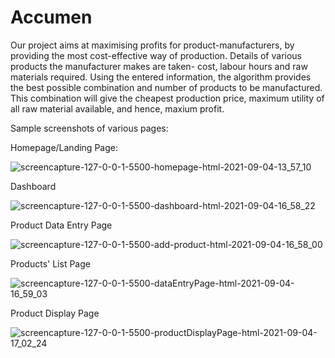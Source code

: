 # Accumen

Our project aims at maximising profits for product-manufacturers, by providing the most cost-effective way of production.
Details of various products the manufacturer makes are taken- cost, labour hours and raw materials required.
Using the entered information, the algorithm provides the best possible combination and number of products to be manufactured.
This combination will give the cheapest production price, maximum utility of all raw material available, and hence, maxium profit.

Sample screenshots of various pages:

Homepage/Landing Page:

![screencapture-127-0-0-1-5500-homepage-html-2021-09-04-13_57_10](https://user-images.githubusercontent.com/80393705/132092819-c5ac6581-853a-4b06-bb41-93e5522ec387.png)

Dashboard

![screencapture-127-0-0-1-5500-dashboard-html-2021-09-04-16_58_22](https://user-images.githubusercontent.com/80393705/132092978-2a01a4c5-128d-4790-9200-7aa43ae65285.png)

Product Data Entry Page 

![screencapture-127-0-0-1-5500-add-product-html-2021-09-04-16_58_00](https://user-images.githubusercontent.com/80393705/132092984-a1feef52-da57-424c-bc6f-e042b7aec5a9.png)

Products' List Page 

![screencapture-127-0-0-1-5500-dataEntryPage-html-2021-09-04-16_59_03](https://user-images.githubusercontent.com/80393705/132093031-ee880a0e-1805-4300-b655-1c185628937e.png)


Product Display Page

![screencapture-127-0-0-1-5500-productDisplayPage-html-2021-09-04-17_02_24](https://user-images.githubusercontent.com/80393705/132093005-6e526d42-fd82-4cef-aaef-11daeabc9356.png)


